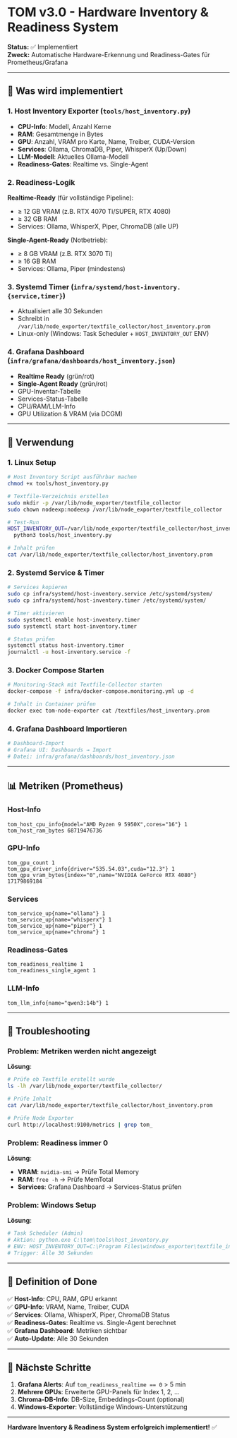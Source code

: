 # TOM v3.0 - Hardware Inventory & Readiness System

**Status:** ✅ Implementiert  
**Zweck:** Automatische Hardware-Erkennung und Readiness-Gates für Prometheus/Grafana

---

## 🎯 Was wird implementiert

### 1. Host Inventory Exporter (`tools/host_inventory.py`)
- **CPU-Info**: Modell, Anzahl Kerne
- **RAM**: Gesamtmenge in Bytes
- **GPU**: Anzahl, VRAM pro Karte, Name, Treiber, CUDA-Version
- **Services**: Ollama, ChromaDB, Piper, WhisperX (Up/Down)
- **LLM-Modell**: Aktuelles Ollama-Modell
- **Readiness-Gates**: Realtime vs. Single-Agent

### 2. Readiness-Logik

**Realtime-Ready** (für vollständige Pipeline):
- ≥ 12 GB VRAM (z.B. RTX 4070 Ti/SUPER, RTX 4080)
- ≥ 32 GB RAM
- Services: Ollama, WhisperX, Piper, ChromaDB (alle UP)

**Single-Agent-Ready** (Notbetrieb):
- ≥ 8 GB VRAM (z.B. RTX 3070 Ti)
- ≥ 16 GB RAM
- Services: Ollama, Piper (mindestens)

### 3. Systemd Timer (`infra/systemd/host-inventory.{service,timer}`)
- Aktualisiert alle 30 Sekunden
- Schreibt in `/var/lib/node_exporter/textfile_collector/host_inventory.prom`
- Linux-only (Windows: Task Scheduler + `HOST_INVENTORY_OUT` ENV)

### 4. Grafana Dashboard (`infra/grafana/dashboards/host_inventory.json`)
- **Realtime Ready** (grün/rot)
- **Single-Agent Ready** (grün/rot)
- GPU-Inventar-Tabelle
- Services-Status-Tabelle
- CPU/RAM/LLM-Info
- GPU Utilization & VRAM (via DCGM)

---

## 🚀 Verwendung

### 1. Linux Setup

```bash
# Host Inventory Script ausführbar machen
chmod +x tools/host_inventory.py

# Textfile-Verzeichnis erstellen
sudo mkdir -p /var/lib/node_exporter/textfile_collector
sudo chown nodeexp:nodeexp /var/lib/node_exporter/textfile_collector

# Test-Run
HOST_INVENTORY_OUT=/var/lib/node_exporter/textfile_collector/host_inventory.prom \
  python3 tools/host_inventory.py

# Inhalt prüfen
cat /var/lib/node_exporter/textfile_collector/host_inventory.prom
```

### 2. Systemd Service & Timer

```bash
# Services kopieren
sudo cp infra/systemd/host-inventory.service /etc/systemd/system/
sudo cp infra/systemd/host-inventory.timer /etc/systemd/system/

# Timer aktivieren
sudo systemctl enable host-inventory.timer
sudo systemctl start host-inventory.timer

# Status prüfen
systemctl status host-inventory.timer
journalctl -u host-inventory.service -f
```

### 3. Docker Compose Starten

```bash
# Monitoring-Stack mit Textfile-Collector starten
docker-compose -f infra/docker-compose.monitoring.yml up -d

# Inhalt in Container prüfen
docker exec tom-node-exporter cat /textfiles/host_inventory.prom
```

### 4. Grafana Dashboard Importieren

```bash
# Dashboard-Import
# Grafana UI: Dashboards → Import
# Datei: infra/grafana/dashboards/host_inventory.json
```

---

## 📊 Metriken (Prometheus)

### Host-Info
```
tom_host_cpu_info{model="AMD Ryzen 9 5950X",cores="16"} 1
tom_host_ram_bytes 68719476736
```

### GPU-Info
```
tom_gpu_count 1
tom_gpu_driver_info{driver="535.54.03",cuda="12.3"} 1
tom_gpu_vram_bytes{index="0",name="NVIDIA GeForce RTX 4080"} 17179869184
```

### Services
```
tom_service_up{name="ollama"} 1
tom_service_up{name="whisperx"} 1
tom_service_up{name="piper"} 1
tom_service_up{name="chroma"} 1
```

### Readiness-Gates
```
tom_readiness_realtime 1
tom_readiness_single_agent 1
```

### LLM-Info
```
tom_llm_info{name="qwen3:14b"} 1
```

---

## 🔧 Troubleshooting

### Problem: Metriken werden nicht angezeigt

**Lösung**:
```bash
# Prüfe ob Textfile erstellt wurde
ls -lh /var/lib/node_exporter/textfile_collector/

# Prüfe Inhalt
cat /var/lib/node_exporter/textfile_collector/host_inventory.prom

# Prüfe Node Exporter
curl http://localhost:9100/metrics | grep tom_
```

### Problem: Readiness immer 0

**Lösung**:
- **VRAM**: `nvidia-smi` → Prüfe Total Memory
- **RAM**: `free -h` → Prüfe MemTotal
- **Services**: Grafana Dashboard → Services-Status prüfen

### Problem: Windows Setup

**Lösung**:
```powershell
# Task Scheduler (Admin)
# Aktion: python.exe C:\tom\tools\host_inventory.py
# ENV: HOST_INVENTORY_OUT=C:\Program Files\windows_exporter\textfile_inputs\host_inventory.prom
# Trigger: Alle 30 Sekunden
```

---

## 🎯 Definition of Done

✅ **Host-Info**: CPU, RAM, GPU erkannt  
✅ **GPU-Info**: VRAM, Name, Treiber, CUDA  
✅ **Services**: Ollama, WhisperX, Piper, ChromaDB Status  
✅ **Readiness-Gates**: Realtime vs. Single-Agent berechnet  
✅ **Grafana Dashboard**: Metriken sichtbar  
✅ **Auto-Update**: Alle 30 Sekunden  

---

## 📝 Nächste Schritte

1. **Grafana Alerts**: Auf `tom_readiness_realtime == 0` > 5 min
2. **Mehrere GPUs**: Erweiterte GPU-Panels für Index 1, 2, ...
3. **Chroma-DB-Info**: DB-Size, Embeddings-Count (optional)
4. **Windows-Exporter**: Vollständige Windows-Unterstützung

---

**Hardware Inventory & Readiness System erfolgreich implementiert!** ✅

